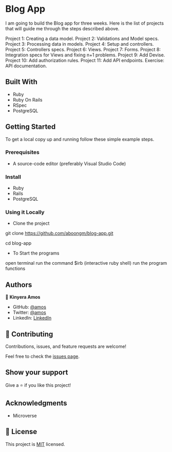 # Blog App

I am going to build the Blog app for three weeks. Here is the list of projects that will guide me through the steps described above. 

Project 1: Creating a data model.
Project 2: Validations and Model specs.
Project 3: Processing data in models.
Project 4: Setup and controllers.
Project 5: Controllers specs.
Project 6: Views.
Project 7: Forms.
Project 8: Integration specs for Views and fixing n+1 problems.
Project 9: Add Devise.
Project 10: Add authorization rules.
Project 11: Add API endpoints.
Exercise: API documentation.

## Built With

- Ruby
- Ruby On Rails
- RSpec
- PostgreSQL

## Getting Started

To get a local copy up and running follow these simple example steps.

### Prerequisites

- A source-code editor (preferably Visual Studio Code)

### Install

- Ruby
- Rails
- PostgreSQL

### Using it Locally

- Clone the project

git clone https://github.com/aboongm/blog-app.git

cd blog-app

- To Start the programs

open terminal
run the command $irb (interactive ruby shell)
run the program functions


## Authors

👤 **Kinyera Amos**

- GitHub: [@amos](https://github.com/bigmosi)
- Twitter: [@amos](https://twitter.com/kinyera-amos)
- LinkedIn: [LinkedIn](https://www.linkedin.com/in/bigmosi)


## 🤝 Contributing

Contributions, issues, and feature requests are welcome!

Feel free to check the [issues page](../../issues/).

## Show your support

Give a ⭐️ if you like this project!

## Acknowledgments

- Microverse 

## 📝 License

This project is [MIT](./LICENSE.md) licensed.
